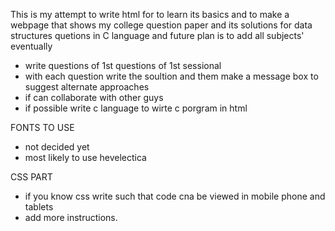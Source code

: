 This is my attempt to write html for to learn its basics and to make a webpage that shows my college question paper and its solutions for data structures quetions in C language
and future plan is to add all subjects' eventually
- write questions of 1st questions of 1st sessional
- with each question write the soultion and them make a message box to suggest alternate approaches
- if can collaborate with other guys
- if possible write c language to wirte c porgram in html

FONTS TO USE
- not decided yet
- most likely to use hevelectica

CSS PART
- if you know css write such that code cna be viewed in mobile phone and tablets
- add more instructions.

